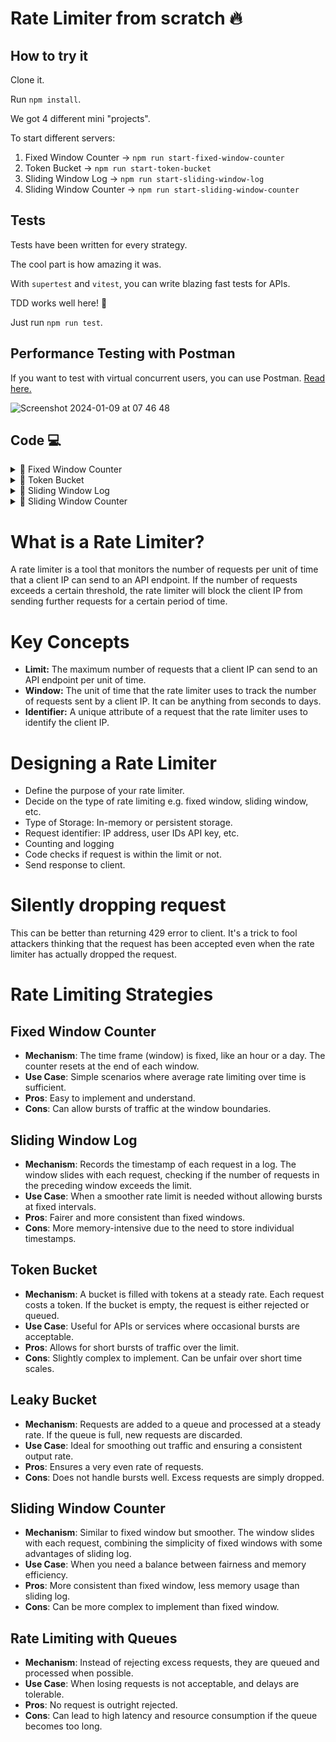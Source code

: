 # Rate Limiter from scratch 🔥

## How to try it

Clone it.

Run `npm install`.

We got 4 different mini "projects".

To start different servers:

1. Fixed Window Counter -> `npm run start-fixed-window-counter`
2. Token Bucket -> `npm run start-token-bucket`
3. Sliding Window Log -> `npm run start-sliding-window-log`
4. Sliding Window Counter -> `npm run start-sliding-window-counter`

## Tests

Tests have been written for every strategy.

The cool part is how amazing it was.

With `supertest` and `vitest`, you can write blazing fast tests for APIs.

TDD works well here! 🤩

Just run `npm run test`.

## Performance Testing with Postman

If you want to test with virtual concurrent users, you can use Postman. [Read here.](https://blog.postman.com/postman-api-performance-testing/)

![Screenshot 2024-01-09 at 07 46 48](https://github.com/narutosstudent/rate-limiter/assets/49603590/d00c6c34-6106-4d63-b721-26ccccd34cda)

## Code 💻

<details>
  <summary>🍿 Fixed Window Counter</summary>

---

  How it works:
  1. Get IP of the one who requested.
  2. If IP doesn't exist, set a new value in `counters`.
  3. If IP exists. Check time difference.
  4. If difference between current and start time of IP's counter is greater than the rate limit window -> We reset the counter.
  5. OR If counter has not reached the request limit, increment it.
  6. ELSE Tell client 429, too many requests.

  **Analogy:** Imagine a movie theater that sells tickets for each show. They have a policy: only 100 tickets can be sold per hour. This is to manage the crowd and ensure a comfortable experience for everyone. Each hour is a 'window' of time. At the start of each hour (say, 2 PM), the ticket count resets, regardless of how many were sold in the previous hour. If they reach 100 tickets at 2:45 PM, no more tickets are sold until 3 PM, when the next window starts.

  ```ts
export const rateLimitMiddleware = (
  req: express.Request,
  res: express.Response,
  next: express.NextFunction
) => {
  const ip = req.ip
  if (!ip) {
    res.status(500).send('No IP address found on request')
    return
  }

  const currentTime = Date.now()

  if (!counters.has(ip)) {
    counters.set(ip, { count: 1, startTime: currentTime })
    next()
    return
  }

  const windowCounter = counters.get(ip)

  if (windowCounter) {
    const difference = currentTime - windowCounter.startTime
    const isGreaterThanWindow = difference > rateLimitWindowInMs

    if (isGreaterThanWindow) {
      // Reset the counter for the new window
      windowCounter.count = 1
      windowCounter.startTime = currentTime
      next()
    } else if (windowCounter.count < requestLimitPerWindow) {
      // Increment the counter and allow the request
      windowCounter.count++
      next()
    } else {
      // Rate limit exceeded
      res.status(429).send('Too Many Requests')
    }
  }
}
  ```
</details>

<details>
  <summary>🍿 Token Bucket</summary>

---

  How it works:
  1. Each user has a bucket.
  2. When they make requests, we decrement some of their tokens.
  3. Every time they make requests, we try to refill the tokens.
  4. The refilling logic however is tied to the last time they refilled the bucket.
  5. An example would be if a user spams the requests, at some point `timeSinceLastRefillInSeconds` will be less than 1 if not 0.
  6. This would result in no new tokens being added.

  **Analogy:** Token Bucket is a bit more difficult to understand. However, we can clarify it with an analogy. Imagine you have a bucket that is being filled with water at a constant rate through a tap. Each time you need water, you take a cup and scoop out some water from the bucket. The bucket represents your token bucket, and the water is the tokens. You can only scoop as much water as is available in the bucket. If the bucket is empty, you must wait until it fills up again to scoop more water. The rate at which the bucket fills up with water is the rate at which tokens are added to your bucket.



  ```ts
// Class
export class TokenBucket {
  capacity: number
  tokens: number
  refillRatePerSeconds: number
  lastRefill: number

  constructor(capacity: number, refillRate: number) {
    this.capacity = capacity
    this.tokens = capacity
    this.refillRatePerSeconds = refillRate
    this.lastRefill = Date.now()
  }

  refill() {
    const now = Date.now()
    const timeSinceLastRefillInSeconds =
      (now - this.lastRefill) / SECONDS_CONVERSION

    // Add new tokens to the bucket since the last refill
    // Example: 10 tokens per second, 5 seconds since last refill = 50 new tokens
    // But don't exceed the capacity of the bucket
    // This way, if the bucket is not used for a long time, it will not be overflowing with tokens
    const newTokens = timeSinceLastRefillInSeconds * this.refillRatePerSeconds
    this.tokens = Math.min(this.capacity, this.tokens + newTokens)
    this.lastRefill = now
  }

  allowRequest(): boolean {
    this.refill()
    if (this.tokens >= 1) {
      this.tokens -= 1
      return true
    }
    return false
  }
}

// Usage
const buckets = new Map<string, TokenBucket>()

export const rateLimitMiddleware = (
  req: express.Request,
  res: express.Response,
  next: express.NextFunction
) => {
  const ip = req.ip

  if (!ip) {
    res.status(500).send('No IP address found on request')
    return
  }

  const hasIpNoBucket = !buckets.has(ip)
  if (hasIpNoBucket) {
    buckets.set(ip, new TokenBucket(10, 1)) // Example: 10 tokens, refill 1 token/sec
  }

  const bucket = buckets.get(ip)
  if (bucket && bucket.allowRequest()) {
    next()
  } else {
    res.status(429).send('Too Many Requests')
  }
}
  ```
</details>

<details>
  <summary>🍿 Sliding Window Log</summary>

---

  How it works:
  1. For each IP, we keep track of requests' timestamps.
  2. We check if log exists. If not, we set initial value.
  3. If it does exist, we check all timestamps in the log.
  4. `slidingWindowInMs` -> Window of time we allow requests.
  5. `requestThreshold` -> The maximum number of requests we accept within the window.
  6. We filter out all timestamps outside the window.
  7. Check length is less than threshold.
  8. If not, tell user `429`, too many requests.

  **Analogy:** Imagine a concert where a security guard logs the time each guest enters. The venue allows only 500 people per hour for safety. Throughout the event, the guard constantly checks the log to ensure no more than 500 people have entered in any rolling hour. If there are too many entries in the last hour, new guests must wait until the count falls below 500.

  ```ts
export const rateLimitMiddleware = (
  req: express.Request,
  res: express.Response,
  next: express.NextFunction
) => {
  const ip = req.ip
  if (!ip) {
    res.status(500).send('No IP address found on request')
    return
  }

  if (!requestLogs.has(ip)) {
    requestLogs.set(ip, { timestamps: [Date.now()] })
    next()
    return
  }

  const currentTime = Date.now()
  const log = requestLogs.get(ip)

  if (log) {
    log.timestamps = log.timestamps.filter((timestamp) => {
      const difference = currentTime - timestamp
      const isWithinWindow = difference <= slidingWindowInMs

      return isWithinWindow
    })

    if (log.timestamps.length < requestThreshold) {
      // Allow request
      log.timestamps.push(currentTime)

      next()
    } else {
      // Rate limit exceeded
      res.status(429).send('Too Many Requests')
    }
  }
}
  ```
</details>

<details>
  <summary>🍿 Sliding Window Counter</summary>

---

  How it works:
  This is a bit different from the Sliding Window Log. It's less memory intensive as we only keep track of a counter and the last request timestamp. It's a mixture of Sliding Window Log and Fixed Window Counter. 🍹

  1. For every IP, we keep track of the counter and the last request's timestamp.
  2. If a log already exists, we do a couple of checks.
  3. If the difference between last request's time and current time is greater than `slidingWindowInMs`, then we've to reset the counter. This would mean `slidingWindowInMs` e.g. 60 seconds, has passed since last request. Within `slidingWindowInMs`, we let maximum `requestThreshold` number of requests.
  4. **If that is not the case:** We want to figure out the amount to decrement from the counter.
  5. Check if updated `counter` is greater than the `requestThreshold`.
  6. If it is -> `429` response.
  7. If not, we move forward!

  **Analogy:** A coffee shop serves a maximum of 100 cups per hour. Instead of tracking each order's time, they keep a running tally of the last hour's orders. After each new order, they adjust this tally, considering only the past hour from the current time. If the tally reaches 100, they pause new orders until the count drops as the window moves forward.

  ```ts
export const rateLimitMiddleware = (
  req: express.Request,
  res: express.Response,
  next: express.NextFunction
) => {
  const ip = req.ip
  if (!ip) {
    res.status(500).send('No IP address found on request')
    return
  }

  if (!requestLogs.has(ip)) {
    requestLogs.set(ip, { counter: 1, lastRequestTimestamp: Date.now() })
    next()
    return
  }

  const currentTime = Date.now()
  const log = requestLogs.get(ip)

  if (log) {
    const timeElapsed = currentTime - log.lastRequestTimestamp
    const shouldResetCounter = timeElapsed > slidingWindowInMs

    if (shouldResetCounter) {
      log.counter = 1
    } else {
      // Calculate the decrement amount based on the time elapsed
      // Example: Sliding window is 60 seconds, in milliseconds that is 60000
      // reqThreshold is 10
      // This equals to 60000 / 10 = 6000
      // Let's say timeElapsed is 30000, that means 30 seconds have passed
      // 30000 / 6000 = 5
      // So we decrement the counter by 5
      // This effectively calculates the number of requests that are outside of the sliding window
      // Those requests are no longer counted towards the rate limit (expired)
      const decrementAmount = Math.floor(
        timeElapsed / (slidingWindowInMs / requestThreshold)
      )

      // `Math.max` is used to ensure the counter never goes below 0
      log.counter = Math.max(0, log.counter - decrementAmount)
    }

    log.lastRequestTimestamp = currentTime

    const shouldBlockRequest = log.counter >= requestThreshold
    if (shouldBlockRequest) {
      res.status(429).send('Too many requests')
      return
    }

    log.counter++
    next()
  }
}
  ```
</details>

# What is a Rate Limiter?

A rate limiter is a tool that monitors the number of requests per unit of time that a client IP can send to an API endpoint. If the number of requests exceeds a certain threshold, the rate limiter will block the client IP from sending further requests for a certain period of time.

# Key Concepts

- **Limit:** The maximum number of requests that a client IP can send to an API endpoint per unit of time.
- **Window:** The unit of time that the rate limiter uses to track the number of requests sent by a client IP. It can be anything from seconds to days.
- **Identifier:** A unique attribute of a request that the rate limiter uses to identify the client IP.

# Designing a Rate Limiter

- Define the purpose of your rate limiter.
- Decide on the type of rate limiting e.g. fixed window, sliding window, etc.
- Type of Storage: In-memory or persistent storage.
- Request identifier: IP address, user IDs API key, etc.
- Counting and logging
- Code checks if request is within the limit or not.
- Send response to client.

# Silently dropping request

This can be better than returning 429 error to client. It's a trick to fool attackers thinking that the request has been accepted even when the rate limiter has actually dropped the request.

# Rate Limiting Strategies

## Fixed Window Counter

- **Mechanism**: The time frame (window) is fixed, like an hour or a day. The counter resets at the end of each window.
- **Use Case**: Simple scenarios where average rate limiting over time is sufficient.
- **Pros**: Easy to implement and understand.
- **Cons**: Can allow bursts of traffic at the window boundaries.

## Sliding Window Log

- **Mechanism**: Records the timestamp of each request in a log. The window slides with each request, checking if the number of requests in the preceding window exceeds the limit.
- **Use Case**: When a smoother rate limit is needed without allowing bursts at fixed intervals.
- **Pros**: Fairer and more consistent than fixed windows.
- **Cons**: More memory-intensive due to the need to store individual timestamps.

## Token Bucket

- **Mechanism**: A bucket is filled with tokens at a steady rate. Each request costs a token. If the bucket is empty, the request is either rejected or queued.
- **Use Case**: Useful for APIs or services where occasional bursts are acceptable.
- **Pros**: Allows for short bursts of traffic over the limit.
- **Cons**: Slightly complex to implement. Can be unfair over short time scales.

## Leaky Bucket

- **Mechanism**: Requests are added to a queue and processed at a steady rate. If the queue is full, new requests are discarded.
- **Use Case**: Ideal for smoothing out traffic and ensuring a consistent output rate.
- **Pros**: Ensures a very even rate of requests.
- **Cons**: Does not handle bursts well. Excess requests are simply dropped.

## Sliding Window Counter

- **Mechanism**: Similar to fixed window but smoother. The window slides with each request, combining the simplicity of fixed windows with some advantages of sliding log.
- **Use Case**: When you need a balance between fairness and memory efficiency.
- **Pros**: More consistent than fixed window, less memory usage than sliding log.
- **Cons**: Can be more complex to implement than fixed window.

## Rate Limiting with Queues

- **Mechanism**: Instead of rejecting excess requests, they are queued and processed when possible.
- **Use Case**: When losing requests is not acceptable, and delays are tolerable.
- **Pros**: No request is outright rejected.
- **Cons**: Can lead to high latency and resource consumption if the queue becomes too long.
